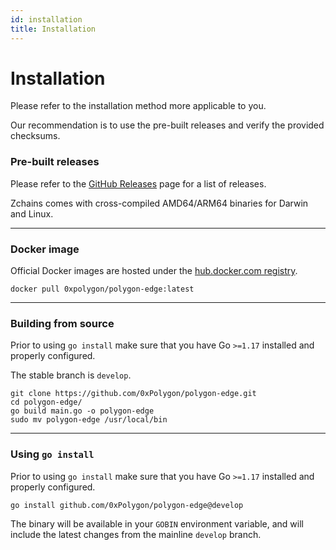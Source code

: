 ```yaml
---
id: installation
title: Installation
---
```


# Installation

Please refer to the installation method more applicable to you.

Our recommendation is to use the pre-built releases and verify the provided checksums.

### Pre-built releases

Please refer to the [GitHub Releases](https://github.com/0xPolygon/polygon-edge/releases) page for a list of releases.

Zchains comes with cross-compiled AMD64/ARM64 binaries for Darwin and Linux.

***

### Docker image

Official Docker images are hosted under the [hub.docker.com registry](https://hub.docker.com/r/0xpolygon/polygon-edge).

`docker pull 0xpolygon/polygon-edge:latest`

***

### Building from source

Prior to using `go install` make sure that you have Go `>=1.17` installed and properly configured.

The stable branch is `develop`.

```shell
git clone https://github.com/0xPolygon/polygon-edge.git
cd polygon-edge/
go build main.go -o polygon-edge
sudo mv polygon-edge /usr/local/bin
```

***

### Using `go install`

Prior to using `go install` make sure that you have Go `>=1.17` installed and properly configured.

`go install github.com/0xPolygon/polygon-edge@develop`

The binary will be available in your `GOBIN` environment variable, and will include the latest changes from the mainline `develop` branch.
